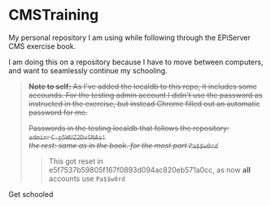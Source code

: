 # CMSTraining

My personal repository I am using while following through the EPiServer CMS exercise book.

I am doing this on a repository because I have to move between computers, and want to seamlessly continue my schooling.

> ~~**Note to self:** As I've added the localdb to this repo, it includes some accounds.
> For the testing admin account I didn't use the password as instructed in the exercise, but instead Chrome filled out an automatic password for me.~~
>
> ~~Passwords in the testing localdb that follows the repository:  
> `admin`: `C-p5WUZ2DvSNAs!`  
> _the rest_: _same as in the book. for the most part `Pa$$w0rd`_~~
>
> > This got reset in e5f7537b59805f167f0893d094ac820eb571a0cc,
> > as now __all__ accounts use `Pa$$w0rd`

Get schooled
